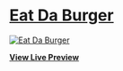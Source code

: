 # [Eat Da Burger](https://shielded-citadel-26831.herokuapp.com/)

[![Eat Da Burger](public/assets/img/Eat-Da-Burger )](https://shielded-citadel-26831.herokuapp.com/)

**[View Live Preview](https://shielded-citadel-26831.herokuapp.com/)**



